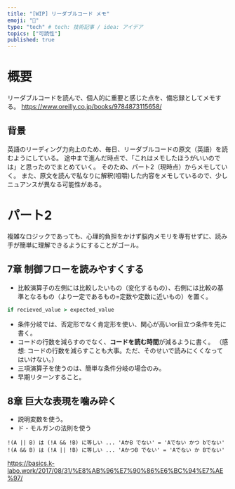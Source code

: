 ```yaml
---
title: "[WIP] リーダブルコード メモ"
emoji: "📑"
type: "tech" # tech: 技術記事 / idea: アイデア
topics: ["可読性"]
published: true
---
```


# 概要
リーダブルコードを読んで、個人的に重要と感じた点を、備忘録としてメモする。
https://www.oreilly.co.jp/books/9784873115658/

## 背景
英語のリーディング力向上のため、毎日、リーダブルコードの原文（英語）を読むようにしている。
途中まで進んだ時点で、「これはメモしたほうがいいのでは」と思ったのでまとめていく。
そのため、パート2（現時点）からメモしていく。
また、原文を読んで私なりに解釈(咀嚼)した内容をメモしているので、少しニュアンスが異なる可能性がある。


# パート2
複雑なロジックであっても、心理的負担をかけず脳内メモリを専有せずに、読み手が簡単に理解できるようにすることがゴール。

## 7章 制御フローを読みやすくする
- 比較演算子の左側には比較したいもの（変化するもの）、右側には比較の基準となるもの（より一定であるもの=定数や定数に近いもの）を置く。
```ruby
if recieved_value > expected_value
```

- 条件分岐では、否定形でなく肯定形を使い、関心が高いor目立つ条件を先に書く。
- コードの行数を減らすのでなく、**コードを読む時間**が減るように書く。
  （感想: コードの行数を減らすことも大事。ただ、そのせいで読みにくくなってはいけない。）
- 三項演算子を使うのは、簡単な条件分岐の場合のみ。
- 早期リターンすること。

## 8章 巨大な表現を噛み砕く
- 説明変数を使う。
- ド・モルガンの法則を使う
```
!(A || B) は (!A && !B) に等しい ... 'AかB でない' = 'Aでない かつ bでない'
!(A && B) は (!A || !B) に等しい ... 'AかつB でない' = 'Aでない か Bでない'
```
https://basics.k-labo.work/2017/08/31/%E8%AB%96%E7%90%86%E6%BC%94%E7%AE%97/

